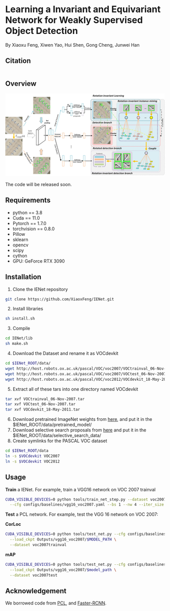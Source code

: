 # Learning a Invariant and Equivariant Network for Weakly Supervised Object Detection
By Xiaoxu Feng, Xiwen Yao, Hui Shen, Gong Cheng, Junwei Han
## Citation
```bash

```
## Overview
![Overview](https://github.com/XiaoxFeng/RINet/blob/main/Overview.jpg)

The code will be released soon.
## Requirements
* python == 3.8 <br>
* Cuda == 11.0 <br>
* Pytorch == 1.7.0 <br>
* torchvision == 0.8.0 <br>
* Pillow <br>
* sklearn <br>
* opencv <br>
* scipy <br>
* cython <br>
* GPU: GeForce RTX 3090
## Installation
1. Clone the IENet repository
```bash
git clone https://github.com/XiaoxFeng/IENet.git
``` 
2. Install libraries
```bash
sh install.sh
```
3. Compile
```bash
cd IENet/lib
sh make.sh
```
4. Download the Dataset and rename it as VOCdevkit
```bash
cd $IENet_ROOT/data/
wget http://host.robots.ox.ac.uk/pascal/VOC/voc2007/VOCtrainval_06-Nov-2007.tar
wget http://host.robots.ox.ac.uk/pascal/VOC/voc2007/VOCtest_06-Nov-2007.tar
wget http://host.robots.ox.ac.uk/pascal/VOC/voc2012/VOCdevkit_18-May-2011.tar
```
5. Extract all of these tars into one directory named VOCdevkit
```bash
tar xvf VOCtrainval_06-Nov-2007.tar
tar xvf VOCtest_06-Nov-2007.tar
tar xvf VOCdevkit_18-May-2011.tar
```
6. Download pretrained ImageNet weights from [here](https://drive.google.com/drive/folders/0B1_fAEgxdnvJSmF3YUlZcHFqWTQ), and put it in the $IENet_ROOT/data/pretrained_model/
7. Download selective search proposals from [here](https://drive.google.com/drive/folders/1R4leOIYxP9qHJ2dVQJ4fKv2CoEHeEu41) and put it in the $IENet_ROOT/data/selective_search_data/
8. Create symlinks for the PASCAL VOC dataset
```bash
cd $IENet_ROOT/data
ln -s $VOCdevkit VOC2007
ln -s $VOCdevkit VOC2012
```
## Usage
**Train** a IENet. For example, train a VGG16 network on VOC 2007 trainval
```bash
CUDA_VISIBLE_DEVICES=0 python tools/train_net_step.py --dataset voc2007 \
  --cfg configs/baselines/vgg16_voc2007.yaml --bs 1 --nw 4 --iter_size 4
```
**Test** a PCL network. For example, test the VGG 16 network on VOC 2007:

**CorLoc**
```bash
CUDA_VISIBLE_DEVICES=0 python tools/test_net.py --cfg configs/baselines/vgg16_voc2007.yaml \
  --load_ckpt Outputs/vgg16_voc2007/$MODEL_PATH \
  --dataset voc2007trainval
```
**mAP**
```bash
CUDA_VISIBLE_DEVICES=0 python tools/test_net.py --cfg configs/baselines/vgg16_voc2007.yaml \
  --load_ckpt Outputs/vgg16_voc2007/$model_path \
  --dataset voc2007test
```
## Acknowledgement
We borrowed code from [PCL](https://github.com/ppengtang/pcl.pytorch), and [Faster-RCNN](https://github.com/jwyang/faster-rcnn.pytorch).
